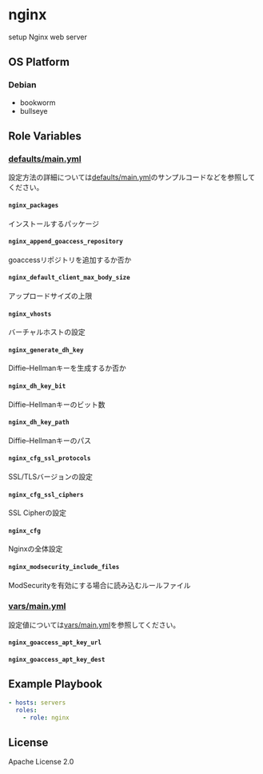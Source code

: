 nginx
=================

setup Nginx web server

OS Platform
-----------------

### Debian

- bookworm
- bullseye

Role Variables
--------------

### [defaults/main.yml](defaults/main.yml)

設定方法の詳細については[defaults/main.yml](defaults/main.yml)のサンプルコードなどを参照してください。

#### `nginx_packages`

インストールするパッケージ

#### `nginx_append_goaccess_repository`

goaccessリポジトリを追加するか否か

#### `nginx_default_client_max_body_size`

アップロードサイズの上限

#### `nginx_vhosts`

バーチャルホストの設定

#### `nginx_generate_dh_key`

Diffie–Hellmanキーを生成するか否か

#### `nginx_dh_key_bit`

Diffie–Hellmanキーのビット数

#### `nginx_dh_key_path`

Diffie–Hellmanキーのパス

#### `nginx_cfg_ssl_protocols`

SSL/TLSバージョンの設定

#### `nginx_cfg_ssl_ciphers`

SSL Cipherの設定

#### `nginx_cfg`

Nginxの全体設定

#### `nginx_modsecurity_include_files`

ModSecurityを有効にする場合に読み込むルールファイル

### [vars/main.yml](vars/main.yml)

設定値については[vars/main.yml](vars/main.yml)を参照してください。

#### `nginx_goaccess_apt_key_url`

#### `nginx_goaccess_apt_key_dest`

Example Playbook
--------------

```yaml
- hosts: servers
  roles:
    - role: nginx
```

License
--------------

Apache License 2.0
